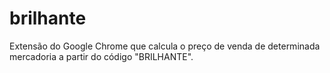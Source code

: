# brilhante
Extensão do Google Chrome que calcula o preço de venda de determinada mercadoria a partir do código "BRILHANTE".
